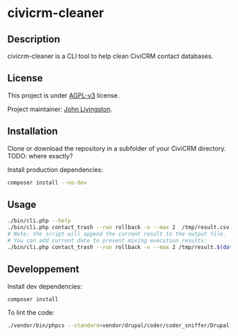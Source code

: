 # civicrm-cleaner

## Description

civicrm-cleaner is a CLI tool to help clean CiviCRM contact databases.

## License

This project is under [AGPL-v3](./LICENSE) license.

Project maintainer: [John Livingston](https://www.john-livingston.fr).

## Installation

Clone or download the repository in a subfolder of your CiviCRM directory.
TODO: where exactly?

Install production dependencies:

```bash
composer install --no-dev
```

## Usage

```bash
./bin/cli.php --help
./bin/cli.php contact_trash --run rollback -v --max 2  /tmp/result.csv
# Note: the script will append the current result to the output file.
# You can add current date to prevent mixing execution results:
./bin/cli.php contact_trash --run rollback -v --max 2 /tmp/result.$(date '+%Y-%m-%d.%H.%M.%S').csv
```

## Developpement

Install dev dependencies:

```bash
composer install
```

To lint the code:

```bash
./vendor/bin/phpcs --standard=vendor/drupal/coder/coder_sniffer/Drupal bin/
```
